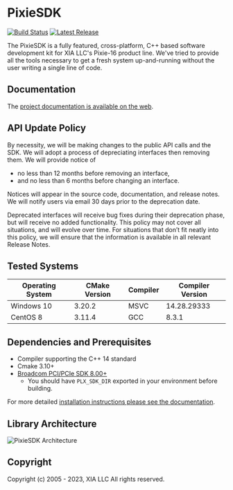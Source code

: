 # PixieSDK

[![Build Status](https://github.com/xiallc/pixie_sdk/actions/workflows/cmake.yml/badge.svg)](https://github.com/xiallc/pixie_sdk/actions)
[![Latest Release](https://img.shields.io/github/v/release/xiallc/pixie_sdk)](https://github.com/xiallc/pixie_sdk/releases/latest)

The PixieSDK is a fully featured, cross-platform, C++ based software development kit for XIA LLC's
Pixie-16 product line. We've tried to provide all the tools necessary to get a fresh system
up-and-running without the user writing a single line of code.

## Documentation

The [project documentation is available on the web](https://docs.pixie16.xia.com).

## API Update Policy

By necessity, we will be making changes to the public API calls and the SDK. We will adopt a process
of depreciating interfaces then removing them. We will provide notice of

* no less than 12 months before removing an interface,
* and no less than 6 months before changing an interface.

Notices will appear in the source code, documentation, and release notes. We will notify users via
email 30 days prior to the deprecation date.

Deprecated interfaces will receive bug fixes during their deprecation phase, but will receive no
added functionality. This policy may not cover all situations, and will evolve over time. For
situations that don’t fit neatly into this policy, we will ensure that the information is available
in all relevant Release Notes.

## Tested Systems

| Operating System | CMake Version | Compiler | Compiler Version |
|------------------|---------------|----------|------------------|
| Windows 10       | 3.20.2        | MSVC     | 14.28.29333      |
| CentOS 8         | 3.11.4        | GCC      | 8.3.1            |

## Dependencies and Prerequisites

* Compiler supporting the C++ 14 standard
* Cmake 3.10+
* [Broadcom PCI/PCIe SDK 8.00+](https://github.com/xiallc/broadcom_pci_pcie_sdk)
    * You should have `PLX_SDK_DIR` exported in your environment before building.

For more detailed 
[installation instructions please see the documentation](https://docs.pixie16.xia.com/user/installation/index.html).

## Library Architecture

![PixieSDK Architecture](https://docs.pixie16.xia.com/pixiesdk-library-architecture.png "PixieSDK Architecture")

## Copyright

Copyright (c) 2005 - 2023, XIA LLC All rights reserved.